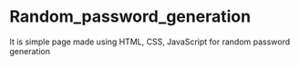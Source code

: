 # Random_password_generation
It is simple page made using HTML, CSS, JavaScript for random password generation 

